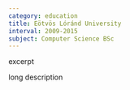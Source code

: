 ```yaml
---
category: education
title: Eötvös Lóránd University
interval: 2009-2015
subject: Computer Science BSc
---
```


excerpt

long description
